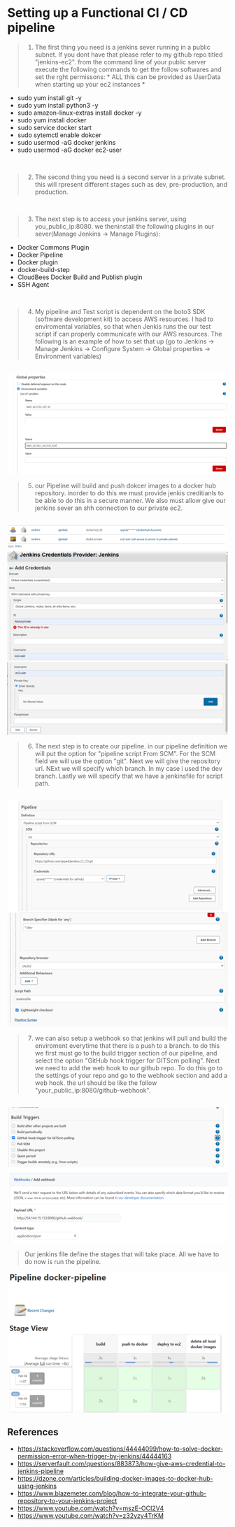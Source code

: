 # Setting up a Functional CI / CD pipeline 

> 1. The first thing you need is a jenkins sever running in a public subnet. If you dont have that please refer to my github repo titled "jenkins-ec2". from the command line of your public server execute the following commands to get the follow softwares and set the rght permissons: * ALL this can be provided as UserData when starting up your ec2 instances *

* sudo yum install git -y
* sudo yum install python3 -y
* sudo amazon-linux-extras install docker -y 
* sudo yum install docker
* sudo service docker start
* sudo sytemctl enable dokcer
* sudo usermod -aG docker jenkins
* sudo usermod -aG docker ec2-user

<br>

> 2. The second thing you need is a second server in a private subnet. this will rpresent different stages such as dev, pre-production, and production.  
<br>

> 3. The next step is to access your jenkins server, using you_public_ip:8080. we theninstall the following plugins in our sever(Manage Jenkins -> Manage Plugins): 

* Docker Commons Plugin
* Docker Pipeline
* Docker plugin
* docker-build-step
* CloudBees Docker Build and Publish plugin
* SSH Agent

<br>

> 4. My pipeline and Test script is dependent on the boto3 SDK (software development kit) to access AWS resources. I had to enviromental variables, so that when Jenkis runs the our test script if can properly communicate with our AWS resources. The following is an example of how to set that up (go to Jenkins -> Manage Jenkins -> Configure System -> Global properties -> Environment variables)

<br>
<img src = "imgs/env.png">


<br>

> 5. our Pipeline will build and push dokcer images to a docker hub repository. inorder to do this we must provide jenkis creditianls to be able to do this in a secure manner. We also must allow give our jenkins sever an shh connection to our private ec2. 

<br>
<img src = "imgs/dockerhub-privateec2.png">
<br>
<img src = "imgs/ssh_access.png">
<br>
<img src = "imgs/ssh_access_2.png">

<br>

> 6. The next step is to create our pipeline. in our pipeline definition we will put the option for "pipeline script From SCM". For the SCM field we will use the option "git". Next we will give the repository url. NExt we will specify which branch. In my case i used the dev branch. Lastly we will specify that we have a jenkinsfile for script path. 

<br>
<img src = "imgs/pipe-line-config.png">
<br>
<img src = "imgs/pipe-line-config2.png">

<br>

> 7. we can also setup a webhook so that jenkins will pull and build the enviroment everytime that there is a push to a branch.
to do this we first must go to the build trigger section of our pipeline, and select the option "GitHub hook trigger for GITScm polling". Next we need to add the web hook to our github repo. To do this go to the settings of your repo and go to the webhook section and add a web hook. the url should be like the follow "your_public_ip:8080/github-webhook".
 
<br>
<img src = "imgs/web-hook.png">
<br>
<img src = "imgs/webhook_2.png">





> Our jenkins file define the stages that will take place. All we have to do now is run the pipeline. 
<img src = "imgs/success.png">






## References
* https://stackoverflow.com/questions/44444099/how-to-solve-docker-permission-error-when-trigger-by-jenkins/44444163
* https://serverfault.com/questions/883873/how-give-aws-credential-to-jenkins-pipeline
* https://dzone.com/articles/building-docker-images-to-docker-hub-using-jenkins 
* https://www.blazemeter.com/blog/how-to-integrate-your-github-repository-to-your-jenkins-project  
* https://www.youtube.com/watch?v=mszE-OCI2V4
* https://www.youtube.com/watch?v=z32yzy4TrKM


